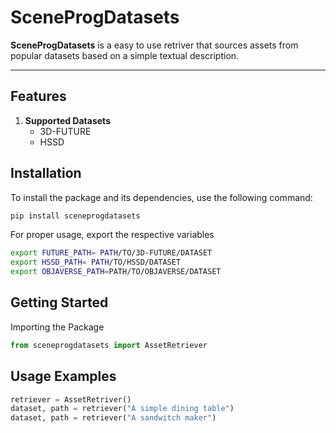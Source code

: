 # **SceneProgDatasets**

**SceneProgDatasets** is a easy to use retriver that sources assets from popular datasets based on a simple textual description. 

---

## **Features**
1. **Supported Datasets**
    - 3D-FUTURE
    - HSSD

## **Installation**
To install the package and its dependencies, use the following command:
```bash
pip install sceneprogdatasets
```

For proper usage, export the respective variables
```bash
export FUTURE_PATH= PATH/TO/3D-FUTURE/DATASET
export HSSD_PATH= PATH/TO/HSSD/DATASET
export OBJAVERSE_PATH=PATH/TO/OBJAVERSE/DATASET
```

## **Getting Started**
Importing the Package
```python
from sceneprogdatasets import AssetRetriever
```

## **Usage Examples**
```python
retriever = AssetRetriver()
dataset, path = retriever("A simple dining table")
dataset, path = retriever("A sandwitch maker")
```
